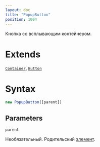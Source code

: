 ```yaml
---
layout: doc
title: "PopupButton"
position: 1004
---
```


Кнопка со всплывающим контейнером.

# Extends

[`Container`](../../KeyConcepts/Container/), [`Button`](../Button/)

# Syntax

```js
new PopupButton([parent])
```

## Parameters

`parent`

Необязательный. Родительский [элемент](../../KeyConcepts/Element/).
